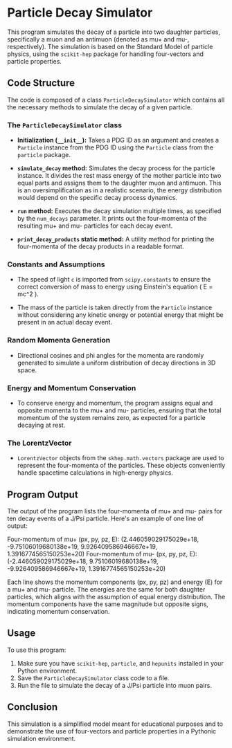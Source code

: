 # Particle Decay Simulator

This program simulates the decay of a particle into two daughter particles, specifically a muon and an antimuon (denoted as mu+ and mu-, respectively). The simulation is based on the Standard Model of particle physics, using the `scikit-hep` package for handling four-vectors and particle properties.

## Code Structure

The code is composed of a class `ParticleDecaySimulator` which contains all the necessary methods to simulate the decay of a given particle.

### The `ParticleDecaySimulator` class

- **Initialization (`__init__`):** Takes a PDG ID as an argument and creates a `Particle` instance from the PDG ID using the `Particle` class from the `particle` package.

- **`simulate_decay` method:** Simulates the decay process for the particle instance. It divides the rest mass energy of the mother particle into two equal parts and assigns them to the daughter muon and antimuon. This is an oversimplification as in a realistic scenario, the energy distribution would depend on the specific decay process dynamics.

- **`run` method:** Executes the decay simulation multiple times, as specified by the `num_decays` parameter. It prints out the four-momenta of the resulting mu+ and mu- particles for each decay event.

- **`print_decay_products` static method:** A utility method for printing the four-momenta of the decay products in a readable format.

### Constants and Assumptions

- The speed of light `c` is imported from `scipy.constants` to ensure the correct conversion of mass to energy using Einstein's equation \( E = mc^2 \).

- The mass of the particle is taken directly from the `Particle` instance without considering any kinetic energy or potential energy that might be present in an actual decay event.

### Random Momenta Generation

- Directional cosines and phi angles for the momenta are randomly generated to simulate a uniform distribution of decay directions in 3D space.

### Energy and Momentum Conservation

- To conserve energy and momentum, the program assigns equal and opposite momenta to the mu+ and mu- particles, ensuring that the total momentum of the system remains zero, as expected for a particle decaying at rest.

### The LorentzVector

- `LorentzVector` objects from the `skhep.math.vectors` package are used to represent the four-momenta of the particles. These objects conveniently handle spacetime calculations in high-energy physics.

## Program Output

The output of the program lists the four-momenta of mu+ and mu- pairs for ten decay events of a J/Psi particle. Here's an example of one line of output:

Four-momentum of mu+ (px, py, pz, E): (2.446059029175029e+18, -9.75106019680138e+19, 9.926409586946667e+19, 1.3916774565150253e+20)
Four-momentum of mu- (px, py, pz, E): (-2.446059029175029e+18, 9.75106019680138e+19, -9.926409586946667e+19, 1.3916774565150253e+20)



Each line shows the momentum components (px, py, pz) and energy (E) for a mu+ and mu- particle. The energies are the same for both daughter particles, which aligns with the assumption of equal energy distribution. The momentum components have the same magnitude but opposite signs, indicating momentum conservation.

## Usage

To use this program:

1. Make sure you have `scikit-hep`, `particle`, and `hepunits` installed in your Python environment.
2. Save the `ParticleDecaySimulator` class code to a file.
3. Run the file to simulate the decay of a J/Psi particle into muon pairs.

## Conclusion

This simulation is a simplified model meant for educational purposes and to demonstrate the use of four-vectors and particle properties in a Pythonic simulation environment.
